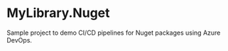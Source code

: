 # MyLibrary.Nuget
Sample project to demo CI/CD pipelines for Nuget packages using Azure DevOps.
#
#
#
